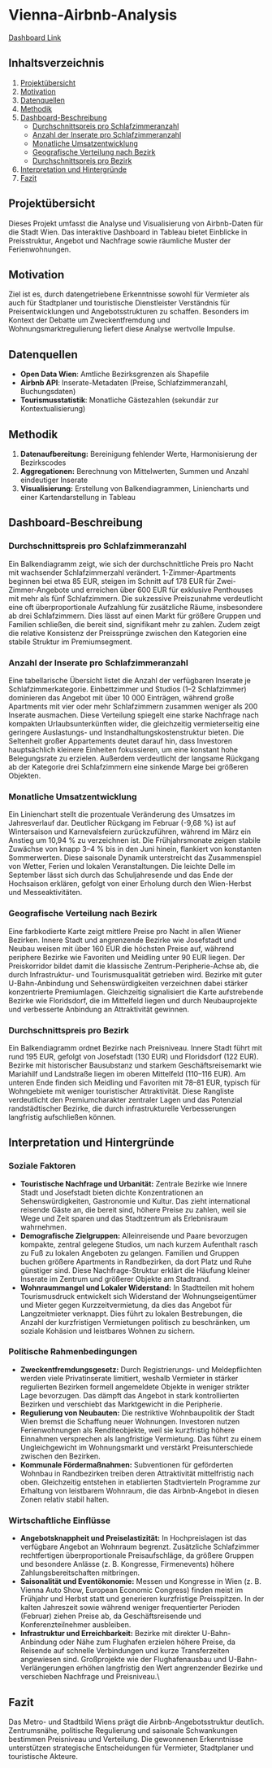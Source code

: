 # Vienna-Airbnb-Analysis

[Dashboard Link](https://public.tableau.com/app/profile/danylo.butynskyy/viz/ViennaAirbnbAnalysis/AirbnbDashboard)


## Inhaltsverzeichnis
1. [Projektübersicht](#projektübersicht)  
2. [Motivation](#motivation)  
3. [Datenquellen](#datenquellen)  
4. [Methodik](#methodik)  
5. [Dashboard-Beschreibung](#dashboard-beschreibung)  
   - [Durchschnittspreis pro Schlafzimmeranzahl](#durchschnittspreis-pro-schlafzimmeranzahl)  
   - [Anzahl der Inserate pro Schlafzimmeranzahl](#anzahl-der-inserate-pro-schlafzimmeranzahl)  
   - [Monatliche Umsatzentwicklung](#monatliche-umsatzentwicklung)  
   - [Geografische Verteilung nach Bezirk](#geografische-verteilung-nach-bezirk)  
   - [Durchschnittspreis pro Bezirk](#durchschnittspreis-pro-bezirk)  
6. [Interpretation und Hintergründe](#interpretation-und-hintergründe)  
7. [Fazit](#fazit)  

## Projektübersicht
Dieses Projekt umfasst die Analyse und Visualisierung von Airbnb-Daten für die Stadt Wien. Das interaktive Dashboard in Tableau bietet Einblicke in Preisstruktur, Angebot und Nachfrage sowie räumliche Muster der Ferienwohnungen.

## Motivation
Ziel ist es, durch datengetriebene Erkenntnisse sowohl für Vermieter als auch für Stadtplaner und touristische Dienstleister Verständnis für Preisentwicklungen und Angebotsstrukturen zu schaffen. Besonders im Kontext der Debatte um Zweckentfremdung und Wohnungsmarktregulierung liefert diese Analyse wertvolle Impulse.

## Datenquellen
- **Open Data Wien**: Amtliche Bezirksgrenzen als Shapefile  
- **Airbnb API**: Inserate-Metadaten (Preise, Schlafzimmeranzahl, Buchungsdaten)  
- **Tourismusstatistik**: Monatliche Gästezahlen (sekundär zur Kontextualisierung)  

## Methodik
1. **Datenaufbereitung:** Bereinigung fehlender Werte, Harmonisierung der Bezirkscodes  
2. **Aggregationen:** Berechnung von Mittelwerten, Summen und Anzahl eindeutiger Inserate  
3. **Visualisierung:** Erstellung von Balkendiagrammen, Liniencharts und einer Kartendarstellung in Tableau  

## Dashboard-Beschreibung

### Durchschnittspreis pro Schlafzimmeranzahl
Ein Balkendiagramm zeigt, wie sich der durchschnittliche Preis pro Nacht mit wachsender Schlafzimmerzahl verändert. 1-Zimmer-Apartments beginnen bei etwa 85 EUR, steigen im Schnitt auf 178 EUR für Zwei-Zimmer-Angebote und erreichen über 600 EUR für exklusive Penthouses mit mehr als fünf Schlafzimmern. Die sukzessive Preiszunahme verdeutlicht eine oft überproportionale Aufzahlung für zusätzliche Räume, insbesondere ab drei Schlafzimmern. Dies lässt auf einen Markt für größere Gruppen und Familien schließen, die bereit sind, signifikant mehr zu zahlen. Zudem zeigt die relative Konsistenz der Preissprünge zwischen den Kategorien eine stabile Struktur im Premiumsegment.

### Anzahl der Inserate pro Schlafzimmeranzahl
Eine tabellarische Übersicht listet die Anzahl der verfügbaren Inserate je Schlafzimmerkategorie. Einbettzimmer und Studios (1–2 Schlafzimmer) dominieren das Angebot mit über 10 000 Einträgen, während große Apartments mit vier oder mehr Schlafzimmern zusammen weniger als 200 Inserate ausmachen. Diese Verteilung spiegelt eine starke Nachfrage nach kompakten Urlaubsunterkünften wider, die gleichzeitig vermieterseitig eine geringere Auslastungs- und Instandhaltungskostenstruktur bieten. Die Seltenheit großer Appartements deutet darauf hin, dass Investoren hauptsächlich kleinere Einheiten fokussieren, um eine konstant hohe Belegungsrate zu erzielen. Außerdem verdeutlicht der langsame Rückgang ab der Kategorie drei Schlafzimmern eine sinkende Marge bei größeren Objekten.

### Monatliche Umsatzentwicklung
Ein Linienchart stellt die prozentuale Veränderung des Umsatzes im Jahresverlauf dar. Deutlicher Rückgang im Februar (-9,68 %) ist auf Wintersaison und Karnevalsfeiern zurückzuführen, während im März ein Anstieg um 10,94 % zu verzeichnen ist. Die Frühjahrsmonate zeigen stabile Zuwächse von knapp 3–4 % bis in den Juni hinein, flankiert von konstanten Sommerwerten. Diese saisonale Dynamik unterstreicht das Zusammenspiel von Wetter, Ferien und lokalen Veranstaltungen. Die leichte Delle im September lässt sich durch das Schuljahresende und das Ende der Hochsaison erklären, gefolgt von einer Erholung durch den Wien-Herbst und Messeaktivitäten.

### Geografische Verteilung nach Bezirk
Eine farbkodierte Karte zeigt mittlere Preise pro Nacht in allen Wiener Bezirken. Innere Stadt und angrenzende Bezirke wie Josefstadt und Neubau weisen mit über 160 EUR die höchsten Preise auf, während periphere Bezirke wie Favoriten und Meidling unter 90 EUR liegen. Der Preiskorridor bildet damit die klassische Zentrum-Peripherie-Achse ab, die durch Infrastruktur- und Tourismusqualität getrieben wird. Bezirke mit guter U-Bahn-Anbindung und Sehenswürdigkeiten verzeichnen dabei stärker konzentrierte Premiumlagen. Gleichzeitig signalisiert die Karte aufstrebende Bezirke wie Floridsdorf, die im Mittelfeld liegen und durch Neubauprojekte und verbesserte Anbindung an Attraktivität gewinnen.

### Durchschnittspreis pro Bezirk
Ein Balkendiagramm ordnet Bezirke nach Preisniveau. Innere Stadt führt mit rund 195 EUR, gefolgt von Josefstadt (130 EUR) und Floridsdorf (122 EUR). Bezirke mit historischer Bausubstanz und starkem Geschäftsreisemarkt wie Mariahilf und Landstraße liegen im oberen Mittelfeld (110–116 EUR). Am unteren Ende finden sich Meidling und Favoriten mit 78–81 EUR, typisch für Wohngebiete mit weniger touristischer Attraktivität. Diese Rangliste verdeutlicht den Premiumcharakter zentraler Lagen und das Potenzial randstädtischer Bezirke, die durch infrastrukturelle Verbesserungen langfristig aufschließen können.

## Interpretation und Hintergründe

### Soziale Faktoren
- **Touristische Nachfrage und Urbanität:** Zentrale Bezirke wie Innere Stadt und Josefstadt bieten dichte Konzentrationen an Sehenswürdigkeiten, Gastronomie und Kultur. Das zieht international reisende Gäste an, die bereit sind, höhere Preise zu zahlen, weil sie Wege und Zeit sparen und das Stadtzentrum als Erlebnisraum wahrnehmen.  
- **Demografische Zielgruppen:** Alleinreisende und Paare bevorzugen kompakte, zentral gelegene Studios, um nach kurzem Aufenthalt rasch zu Fuß zu lokalen Angeboten zu gelangen. Familien und Gruppen buchen größere Apartments in Randbezirken, da dort Platz und Ruhe günstiger sind. Diese Nachfrage-Struktur erklärt die Häufung kleiner Inserate im Zentrum und größerer Objekte am Stadtrand.  
- **Wohnraummangel und Lokaler Widerstand:** In Stadtteilen mit hohem Tourismusdruck entwickelt sich Widerstand der Wohnungseigentümer und Mieter gegen Kurzzeitvermietung, da dies das Angebot für Langzeitmieter verknappt. Dies führt zu lokalen Bestrebungen, die Anzahl der kurzfristigen Vermietungen politisch zu beschränken, um soziale Kohäsion und leistbares Wohnen zu sichern.

### Politische Rahmenbedingungen
- **Zweckentfremdungsgesetz:** Durch Registrierungs- und Meldepflichten werden viele Privatinserate limitiert, weshalb Vermieter in stärker regulierten Bezirken formell angemeldete Objekte in weniger strikter Lage bevorzugen. Das dämpft das Angebot in stark kontrollierten Bezirken und verschiebt das Marktgewicht in die Peripherie.  
- **Regulierung von Neubauten:** Die restriktive Wohnbaupolitik der Stadt Wien bremst die Schaffung neuer Wohnungen. Investoren nutzen Ferienwohnungen als Renditeobjekte, weil sie kurzfristig höhere Einnahmen versprechen als langfristige Vermietung. Das führt zu einem Ungleichgewicht im Wohnungsmarkt und verstärkt Preisunterschiede zwischen den Bezirken.  
- **Kommunale Fördermaßnahmen:** Subventionen für geförderten Wohnbau in Randbezirken treiben deren Attraktivität mittelfristig nach oben. Gleichzeitig entstehen in etablierten Stadtvierteln Programme zur Erhaltung von leistbarem Wohnraum, die das Airbnb-Angebot in diesen Zonen relativ stabil halten.

### Wirtschaftliche Einflüsse
- **Angebotsknappheit und Preiselastizität:** In Hochpreislagen ist das verfügbare Angebot an Wohnraum begrenzt. Zusätzliche Schlafzimmer rechtfertigen überproportionale Preisaufschläge, da größere Gruppen und besondere Anlässe (z. B. Kongresse, Firmenevents) höhere Zahlungsbereitschaften mitbringen.  
- **Saisonalität und Eventökonomie:** Messen und Kongresse in Wien (z. B. Vienna Auto Show, European Economic Congress) finden meist im Frühjahr und Herbst statt und generieren kurzfristige Preisspitzen. In der kalten Jahreszeit sowie während weniger frequentierter Perioden (Februar) ziehen Preise ab, da Geschäftsreisende und Konferenzteilnehmer ausbleiben.  
- **Infrastruktur und Erreichbarkeit:** Bezirke mit direkter U-Bahn-Anbindung oder Nähe zum Flughafen erzielen höhere Preise, da Reisende auf schnelle Verbindungen und kurze Transferzeiten angewiesen sind. Großprojekte wie der Flughafenausbau und U-Bahn-Verlängerungen erhöhen langfristig den Wert angrenzender Bezirke und verschieben Nachfrage und Preisniveau.\

## Fazit
Das Metro- und Stadtbild Wiens prägt die Airbnb-Angebotsstruktur deutlich. Zentrumsnähe, politische Regulierung und saisonale Schwankungen bestimmen Preisniveau und Verteilung. Die gewonnenen Erkenntnisse unterstützen strategische Entscheidungen für Vermieter, Stadtplaner und touristische Akteure.
